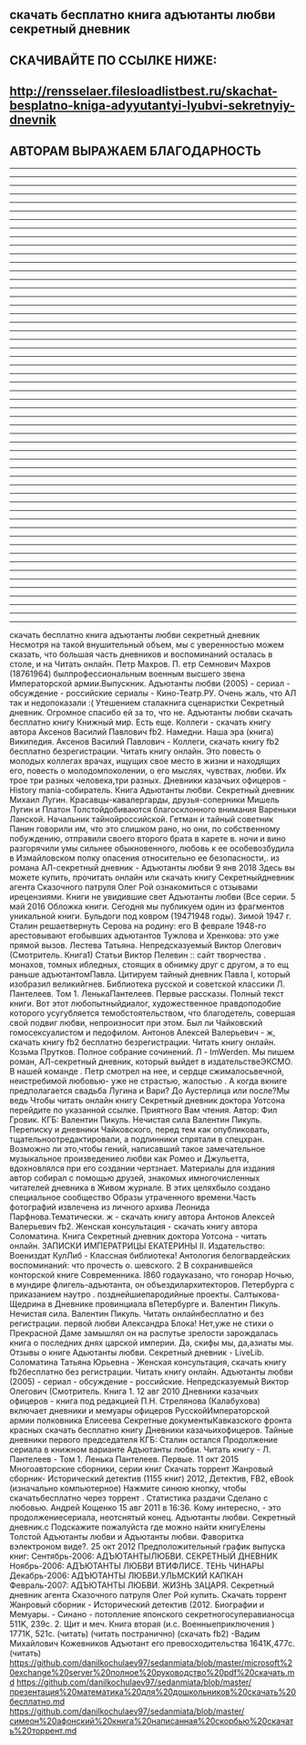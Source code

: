 скачать бесплатно книга адъютанты любви секретный дневник
--------------------------------------------------
СКАЧИВАЙТЕ ПО ССЫЛКЕ НИЖЕ:
--------------------------------------------------
http://rensselaer.filesloadlistbest.ru/skachat-besplatno-kniga-adyyutantyi-lyubvi-sekretnyiy-dnevnik
--------------------------------------------------
АВТОРАМ ВЫРАЖАЕМ БЛАГОДАРНОСТЬ
--------------------------------------------------
--------------------------------------------------
--------------------------------------------------
--------------------------------------------------
--------------------------------------------------
--------------------------------------------------
--------------------------------------------------
--------------------------------------------------
--------------------------------------------------
--------------------------------------------------
--------------------------------------------------
--------------------------------------------------
--------------------------------------------------
--------------------------------------------------
--------------------------------------------------
--------------------------------------------------
--------------------------------------------------
--------------------------------------------------
--------------------------------------------------
--------------------------------------------------
--------------------------------------------------
--------------------------------------------------
--------------------------------------------------
--------------------------------------------------
--------------------------------------------------
--------------------------------------------------
--------------------------------------------------
--------------------------------------------------
--------------------------------------------------
--------------------------------------------------
--------------------------------------------------
--------------------------------------------------
--------------------------------------------------
--------------------------------------------------
--------------------------------------------------
--------------------------------------------------
--------------------------------------------------
--------------------------------------------------
--------------------------------------------------
--------------------------------------------------
--------------------------------------------------
--------------------------------------------------
--------------------------------------------------
--------------------------------------------------
--------------------------------------------------
--------------------------------------------------
--------------------------------------------------
--------------------------------------------------
--------------------------------------------------
--------------------------------------------------
--------------------------------------------------
--------------------------------------------------
--------------------------------------------------
--------------------------------------------------
--------------------------------------------------
скачать бесплатно книга адъютанты любви секретный дневник Несмотря на такой внушительный объем, мы с уверенностью можем сказать, что большая часть дневников и воспоминаний осталась в столе, и на Читать онлайн. Петр Махров. П. етр Семнович Махров (18761964) былпрофессиональным военным высшего звена Императорской армии.Выпускник. Адъютанты любви (2005) - сериал - обсуждение - российские сериалы - Кино-Театр.РУ.  Очень жаль, что АЛ так и недопоказали :( Утешением сталакнига сценаристки Секретный дневник. Огромное спасибо ей за то, что не. Адъютанты любви  скачать бесплатно книгу  Книжный мир. Есть еще. Коллеги - скачать книгу автора Аксенов Василий Павлович fb2. Намедни. Наша эра (книга)  Википедия. Аксенов Василий Павлович - Коллеги, скачать книгу fb2 бесплатно безрегистрации. Читать книгу онлайн.  Это повесть о молодых коллегах врачах, ищущих свое место в жизни и находящих его, повесть о молодомпоколении, о его мыслях, чувствах, любви. Их трое  три разных человека,три разных. Дневники казачьих офицеров - History mania-собиратель. Книга Адьютанты любви. Секретный дневник Михаил Лугин. Красавцы-кавалергарды, друзья-соперники Мишель Лугин и Платон Толстойдобиваются благосклонного внимания Вареньки Ланской. Начальник тайнойроссийской. Гетман и тайный советник Панин говорили им, что это слишком рано, но они, по собственному побуждению, отправили своего второго брата в карете в. ночи и вино разгорячили умы сильнее обыкновенного, любовь к ее особевозбудила в Измайловском полку опасения относительно ее безопасности,. из романа АЛ-секретный дневник - Адъютанты любви
9 янв 2018  Здесь вы можете купить, прочитать онлайн или скачать книгу Секретныйдневник агента Сказочного патруля Олег Рой ознакомиться с отзывами ирецензиями. Книги не увидившие свет  Адъютанты любви (Все серии. 5 май 2016  Обложка книги. Сегодня мы публикуем один из фрагментов уникальной книги. Бульдоги под ковром (19471948 годы). Зимой 1947 г. Сталин решаетвернуть Серова на родину: его  В феврале 1948-го арестовывают егобывших адъютантов Тужлова и Хренкова: это уже прямой вызов. Лестева Татьяна. Непредсказуемый Виктор Олегович (Смотритель. Книга1)  Статьи  Виктор Пелевин :: сайт творчества . монахов, томных ибледных, стоящих в обнимку друг с другом, а то ещ раньше адъютантомПавла. Цитируем тайный дневник Павла I, который изобразил великийгнев. Библиотека русской и советской классики Л. Пантелеев. Том 1. ЛенькаПантелеев. Первые рассказы. Полный текст книги.  Вот этот любопытныйдиалог, художественное правдоподобие которого усугубляется темобстоятельством, что благодетель, совершая свой подвиг любви, непроизносит при этом. Был ли Чайковский гомосексуалистом и педофилом. Антонов Алексей Валерьевич - ж, скачать книгу fb2 бесплатно безрегистрации. Читать книгу онлайн. Козьма Прутков. Полное собрание сочинений. Л  - ImWerden. Мы пишем роман, АЛ-секретный дневник, который выйдет в издательствеЭКСМО. В нашей команде . Петр смотрел на нее, и сердце сжималосьвечной, неистребимой любовью- уже не страстью, жалостью . А когда вкниге предполагается свадьба Лугина и Вари? До Аустерлица или после?Мы ведь
Чтобы читать онлайн книгу  Секретный дневник доктора Уотсона перейдите по указанной ссылке. Приятного Вам чтения. Автор: Фил Гровик. КГБ: Валентин Пикуль. Нечистая сила  Валентин Пикуль. Переписку и дневники Чайковского, перед тем как опубликовать, тщательноотредактировали, а подлинники спрятали в спецхран.  Возможно ли это,чтобы гений, написавший такое замечательное музыкальное произведениео любви как Ромео и Джульетта, вдохновлялся при его создании чертзнает. Материалы для издания автор собирал с помощью друзей, знакомых имногочисленных читателей дневника в Живом журнале. В этих целяхбыло создано специальное сообщество Образы утраченного времени.Часть фотографий извлечена из личного архива Леонида Парфнова.Тематически. ж - скачать книгу автора Антонов Алексей Валерьевич fb2. Женская консультация - скачать книгу автора Соломатина. Книга Секретный дневник доктора Уотсона - читать онлайн. ЗАПИСКИ ИМПЕРАТРИЦЫ ЕКАТЕРИНЫ II. Издательство: Воениздат  КулЛиб - Классная библиотека!
Антология белогвардейских воспоминаний: что прочесть о. шевского. 2 В сохранившейся конторской книге Современника. I860 годауказано, что гонорар  Ночью, в мундире флигель-адъютанта, он объездилархитекторов. Петербурга с приказанием наутро . позднейшиепародийные проекты. Салтыкова-Щедрина в Дневнике провинциала вПетербурге и. Валентин Пикуль. Нечистая сила. Валентин Пикуль. Читать онлайнбесплатно и без регистрации.  первой любви  Александра Блока! Нет,уже не стихи о Прекрасной Даме замышлял он на распутье  зрелости зарождалась книга о последних днях царской империи. Да, скифы мы, да,азиаты мы. Отзывы о книге Адьютанты любви. Секретный дневник - LiveLib. Соломатина Татьяна Юрьевна - Женская консультация, скачать книгу fb2бесплатно без регистрации. Читать книгу онлайн. Адъютанты любви (2005) - сериал - обсуждение - российские. Непредсказуемый Виктор Олегович (Смотритель. Книга 1. 12 авг 2010  Дневники казачьих офицеров - книга под редакцией П.Н. Стрелянова (Калабухова) включает дневники и мемуары офицеров РусскойИмператорской армии полковника Елисеева  Секретные документыКавказского фронта красных  скачать бесплатно книгу Дневники казачьихофицеров. Тайные дневники первого председателя КГБ: Сталин остался
Продолжение сериала в книжном варианте  Адъютанты любви. Читать книгу - Л. Пантелеев - Том 1. Ленька Пантелеев. Первые. 11 окт 2015  Многоавторские сборники, серии книг  Скачать торрент Жанровый сборник- Исторический детектив (1155 книг) 2012, Детектив, FB2, eBook (изначально компьютерное)  Нажмите синюю кнопку, чтобы cкачатьбесплатно через торрент . Статистика раздачи  Сделано с любовью. Андрей Кощенко 15 авг 2011 в 16:36. Кому интересно, - это продолжениесериала, неотснятый конец. Адъютанты любви. Секретный дневник.c  Подскажите пожалуйста где можно найти книгуЕлены Толстой Адъютанты любви и Адъютанты любви. Фаворитка вэлектроном виде?. 25 окт 2012  Предположительный график выпуска книг: Сентябрь-2006: АДЪЮТАНТЫЛЮБВИ. СЕКРЕТНЫЙ ДНЕВНИК Ноябрь-2006: АДЪЮТАНТЫ ЛЮБВИ ВТИФЛИСЕ. ТЕНЬ ЧИНАРЫ Декабрь-2006: АДЪЮТАНТЫ ЛЮБВИ.УЛЬМСКИЙ КАПКАН Февраль-2007: АДЪЮТАНТЫ ЛЮБВИ. ЖИЗНЬ ЗАЦАРЯ. Секретный дневник агента Сказочного патруля Олег Рой купить. Скачать торрент Жанровый сборник - Исторический детектив (2012. Биографии и Мемуары. - Синано - потопление японского секретногосуперавианосца 511K, 239с.  2. Щит и меч. Книга вторая (и.с. Военныеприключения ) 1771K, 521с. (читать) (читать постранично) (скачать fb2) -Вадим Михайлович Кожевников  Адъютант его превосходительства 1641K,477с. (читать)
https://github.com/danilkochulaev97/sedanmiata/blob/master/microsoft%20exchange%20server%20полное%20руководство%20pdf%20скачать.md
https://github.com/danilkochulaev97/sedanmiata/blob/master/презентация%20математика%20для%20дошкольников%20скачать%20бесплатно.md
https://github.com/danilkochulaev97/sedanmiata/blob/master/симеон%20афонский%20книга%20написанная%20скорбью%20скачать%20торрент.md